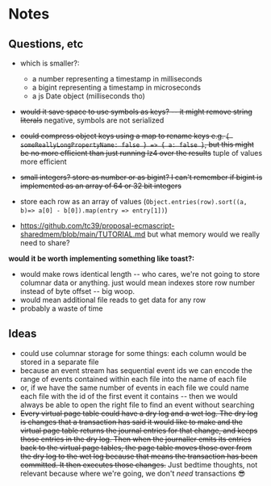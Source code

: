 # Notes

## Questions, etc

- which is smaller?:
  - a number representing a timestamp in milliseconds
  - a bigint representing a timestamp in microseconds
  - a js Date object (milliseconds tho)

- ~~would it save space to use symbols as keys? -- it might remove string literals~~ negative, symbols are not serialized
- ~~could compress object keys using a map to rename keys e.g. `{ someReallyLongPropertyName: false } => { a: false }`, but this might be no more efficient than just running lz4 over the results~~ tuple of values more efficient
- ~~small integers? store as number or as bigint? I can't remember if bigint is implemented as an array of 64 or 32 bit integers~~
- store each row as an array of values (`Object.entries(row).sort((a, b)=> a[0] - b[0]).map(entry => entry[1])`)
- https://github.com/tc39/proposal-ecmascript-sharedmem/blob/main/TUTORIAL.md but what memory would we really need to share?

**would it be worth implementing something like toast?:**

- would make rows identical length -- who cares, we're not going to store columnar data or anything. just would mean indexes store row number instead of byte offset -- big woop.
- would mean additional file reads to get data for any row
- probably a waste of time

## Ideas

- could use columnar storage for some things: each column would be stored in a separate file
- because an event stream has sequential event ids we can encode the range of events contained within each file into the name of each file
- or, if we have the same number of events in each file we could name each file with the id of the first event it contains -- then we would always be able to open the right file to find an event without searching
- ~~Every virtual page table could have a dry log and a wet log. The dry log is changes that a transaction has said it would like to make and the virtual page table returns the journal entries for that change, and keeps those entries in the dry log. Then when the journaller emits its entries back to the virtual page tables, the page table moves those over from the dry log to the wet log because that means the transaction has been committed. It then executes those changes.~~ Just bedtime thoughts, not relevant because where we're going, we don't _need_ transactions 😎
